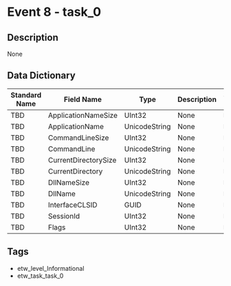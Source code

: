# Event 8 - task_0

## Description
None

## Data Dictionary
|Standard Name|Field Name|Type|Description|Sample Value|
|---|---|---|---|---|
|TBD|ApplicationNameSize|UInt32|None|`None`|
|TBD|ApplicationName|UnicodeString|None|`None`|
|TBD|CommandLineSize|UInt32|None|`None`|
|TBD|CommandLine|UnicodeString|None|`None`|
|TBD|CurrentDirectorySize|UInt32|None|`None`|
|TBD|CurrentDirectory|UnicodeString|None|`None`|
|TBD|DllNameSize|UInt32|None|`None`|
|TBD|DllName|UnicodeString|None|`None`|
|TBD|InterfaceCLSID|GUID|None|`None`|
|TBD|SessionId|UInt32|None|`None`|
|TBD|Flags|UInt32|None|`None`|

## Tags
* etw_level_Informational
* etw_task_task_0
